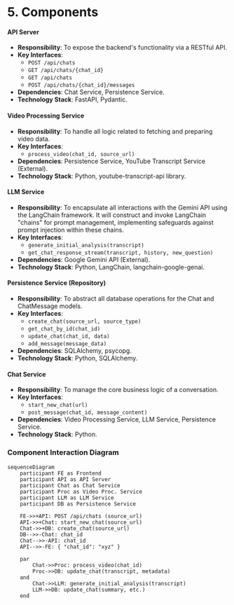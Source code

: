 # 5. Components
#### API Server
- **Responsibility**: To expose the backend's functionality via a RESTful API.
- **Key Interfaces**:
    - `POST /api/chats`
    - `GET /api/chats/{chat_id}`
    - `GET /api/chats`
    - `POST /api/chats/{chat_id}/messages`
- **Dependencies**: Chat Service, Persistence Service.
- **Technology Stack**: FastAPI, Pydantic.

#### Video Processing Service
- **Responsibility**: To handle all logic related to fetching and preparing video data.
- **Key Interfaces**:
    - `process_video(chat_id, source_url)`
- **Dependencies**: Persistence Service, YouTube Transcript Service (External).
- **Technology Stack**: Python, youtube-transcript-api library.

#### LLM Service
- **Responsibility**: To encapsulate all interactions with the Gemini API using the LangChain framework. It will construct and invoke LangChain "chains" for prompt management, implementing safeguards against prompt injection within these chains.
- **Key Interfaces**:
    - `generate_initial_analysis(transcript)`
    - `get_chat_response_stream(transcript, history, new_question)`
- **Dependencies**: Google Gemini API (External).
- **Technology Stack**: Python, LangChain, langchain-google-genai.

#### Persistence Service (Repository)
- **Responsibility**: To abstract all database operations for the Chat and ChatMessage models.
- **Key Interfaces**:
    - `create_chat(source_url, source_type)`
    - `get_chat_by_id(chat_id)`
    - `update_chat(chat_id, data)`
    - `add_message(message_data)`
- **Dependencies**: SQLAlchemy, psycopg.
- **Technology Stack**: Python, SQLAlchemy.

#### Chat Service
- **Responsibility**: To manage the core business logic of a conversation.
- **Key Interfaces**:
    - `start_new_chat(url)`
    - `post_message(chat_id, message_content)`
- **Dependencies**: Video Processing Service, LLM Service, Persistence Service.
- **Technology Stack**: Python.

### Component Interaction Diagram

```mermaid
sequenceDiagram
    participant FE as Frontend
    participant API as API Server
    participant Chat as Chat Service
    participant Proc as Video Proc. Service
    participant LLM as LLM Service
    participant DB as Persistence Service

    FE->>+API: POST /api/chats (source_url)
    API->>+Chat: start_new_chat(source_url)
    Chat->>+DB: create_chat(source_url)
    DB-->>-Chat: chat_id
    Chat-->>-API: chat_id
    API-->>-FE: { "chat_id": "xyz" }

    par
        Chat->>Proc: process_video(chat_id)
        Proc->>DB: update_chat(transcript, metadata)
    and
        Chat->>LLM: generate_initial_analysis(transcript)
        LLM->>DB: update_chat(summary, etc.)
    end
```
